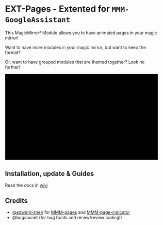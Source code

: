 # EXT-Pages - Extented for `MMM-GoogleAssistant`

This MagicMirror² Module allows you to have animated pages in your magic mirror!

Want to have more modules in your magic mirror, but want to keep the format?

Or, want to have grouped modules that are themed together? Look no further!

![Example](example.webp)

## Installation, update & Guides

Read the docs in [wiki](https://wiki.bugsounet.fr/en/EXT-Pages)

## Credits

* [@edward-shen](https://github.com/edward-shen) for [MMM-pages](https://github.com/edward-shen/MMM-pages) and [MMM-page-indicator](https://github.com/edward-shen/MMM-page-indicator)
* @bugsounet (for bug hunts and renew/review coding!)
